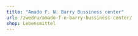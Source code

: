 ```yaml
---
title: "Amado F. N. Barry Bussiness center"
url: /zwedru/amado-f-n-barry-bussiness-center/
shop: Lebensmittel
---
```

